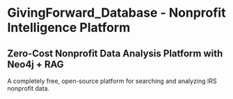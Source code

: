 # GivingForward_Database - Nonprofit Intelligence Platform

## Zero-Cost Nonprofit Data Analysis Platform with Neo4j + RAG

A completely free, open-source platform for searching and analyzing IRS nonprofit data.
